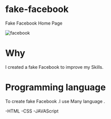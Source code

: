 # fake-facebook
Fake Facebook Home Page

![facebook](https://user-images.githubusercontent.com/118068044/218335136-26cbb876-33af-4441-bc3a-c53ad70ca5d6.png)
# Why
I created a fake Facebook to improve my Skills.
# Programming language
To create fake Facebook .I use Many language .

-HTML
-CSS
-JAVAScript
